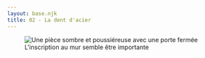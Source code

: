 ```yaml
---
layout: base.njk
title: 02 - La dent d'acier
---
```


<figure>
    <div class="container-02">
        <img draggable="false" src="{{ '/assets/images/dent.jpg' | url }}" alt="Une pièce sombre et poussiéreuse avec une porte fermée">
        <a href="{{ '/cle' | url }}"></a>
    </div>
    <figcaption>L'inscription au mur semble être importante</figcaption>
</figure>
